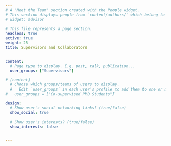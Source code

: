 ```yaml
---
# A "Meet the Team" section created with the People widget.
# This section displays people from `content/authors/` which belong to the `user_groups` below.
# widget: advisor

# This file represents a page section.
headless: true
active: true
weight: 25
title: Supervisors and Collaborators


content:
  # Page type to display. E.g. post, talk, publication...
  user_groups: ["Supervisors"]

# [content]
  # Choose which groups/teams of users to display.
  #   Edit `user_groups` in each user's profile to add them to one or more of these groups.
#   user_groups = ["Co-supervised PhD Students"]

design:
  # Show user's social networking links? (true/false)
  show_social: true

  # Show user's interests? (true/false)
  show_interests: false
  

---
```

